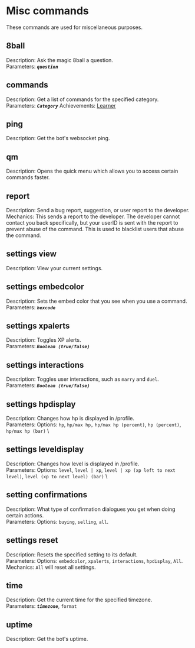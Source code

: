 # Misc commands
These commands are used for miscellaneous purposes.

## 8ball
Description: Ask the magic 8ball a question. \
Parameters: ***`question`***

## commands
Description: Get a list of commands for the specified category. \
Parameters: ***`Category`***
Achievements: [Learner](/achievements?id=learner)

## ping
Description: Get the bot's websocket ping.

## qm
Description: Opens the quick menu which allows you to access certain commands faster.

## report
Description: Send a bug report, suggestion, or user report to the developer. \
Mechanics: This sends a report to the developer. The developer cannot contact you back specifically, but your userID is sent with the report to prevent abuse of the command. This is used to blacklist users that abuse the command.

## settings view
Description: View your current settings.

## settings embedcolor
Description: Sets the embed color that you see when you use a command. \
Parameters: ***`hexcode`***

## settings xpalerts
Description: Toggles XP alerts. \
Parameters: ***`Boolean (true/false)`***

## settings interactions
Description: Toggles user interactions, such as `marry` and `duel`. \
Parameters: ***`Boolean (true/false)`***

## settings hpdisplay
Description: Changes how hp is displayed in /profile. \
Parameters: Options: `hp`, `hp/max hp,` `hp/max hp (percent)`, `hp (percent)`, `hp/max hp (bar)` \

## settings leveldisplay
Description: Changes how level is displayed in /profile. \
Parameters: Options: `level`, `level | xp`, `level | xp (xp left to next level)`, `level (xp to next level) (bar)` \

## setting confirmations
Description: What type of confirmation dialogues you get when doing certain actions. \
Parameters: Options: `buying`, `selling`, `all`.

## settings reset
Description: Resets the specified setting to its default. \
Parameters: Options: `embedcolor`, `xpalerts`, `interactions`, `hpdisplay`, `All`. \
Mechanics: `All` will reset all settings.

## time
Description: Get the current time for the specified timezone. \
Parameters: ***`timezone`***, `format`

## uptime
Description: Get the bot's uptime.